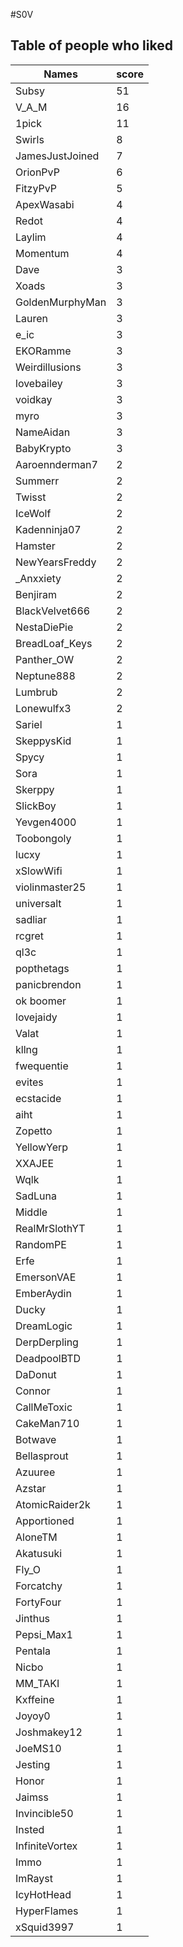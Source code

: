 #S0V
## Table of people who liked
Names | score
--- | ---
Subsy | 51
V_A_M | 16
1pick | 11
Swirls | 8
JamesJustJoined | 7
OrionPvP | 6
FitzyPvP | 5
ApexWasabi | 4
Redot | 4
Laylim | 4
Momentum | 4
Dave | 3
Xoads | 3
GoldenMurphyMan | 3
Lauren | 3
e_ic | 3
EKORamme | 3
Weirdillusions | 3
lovebailey | 3
voidkay | 3
myro | 3
NameAidan | 3
BabyKrypto | 3
Aaroennderman7 | 2
Summerr | 2
Twisst | 2
IceWolf | 2
Kadenninja07 | 2
Hamster | 2
NewYearsFreddy | 2
_Anxxiety | 2
Benjiram | 2
BlackVelvet666 | 2
NestaDiePie | 2
BreadLoaf_Keys | 2
Panther_OW | 2
Neptune888 | 2
Lumbrub | 2
Lonewulfx3 | 2
Sariel | 1
SkeppysKid | 1
Spycy | 1
Sora | 1
Skerppy | 1
SlickBoy | 1
Yevgen4000 | 1
Toobongoly | 1
lucxy | 1
xSlowWifi | 1
violinmaster25 | 1
universalt | 1
sadliar | 1
rcgret | 1
ql3c | 1
popthetags | 1
panicbrendon | 1
ok boomer | 1
lovejaidy | 1
Valat | 1
kllng | 1
fwequentie | 1
evites | 1
ecstacide | 1
aiht | 1
Zopetto | 1
YellowYerp | 1
XXAJEE | 1
Wqlk | 1
SadLuna | 1
Middle | 1
RealMrSlothYT | 1
RandomPE | 1
Erfe | 1
EmersonVAE | 1
EmberAydin | 1
Ducky | 1
DreamLogic | 1
DerpDerpling | 1
DeadpoolBTD | 1
DaDonut | 1
Connor | 1
CallMeToxic | 1
CakeMan710 | 1
Botwave | 1
Bellasprout | 1
Azuuree | 1
Azstar | 1
AtomicRaider2k | 1
Apportioned | 1
AloneTM | 1
Akatusuki | 1
Fly_O | 1
Forcatchy | 1
FortyFour | 1
Jinthus | 1
Pepsi_Max1 | 1
Pentala | 1
Nicbo | 1
MM_TAKI | 1
Kxffeine | 1
Joyoy0 | 1
Joshmakey12 | 1
JoeMS10 | 1
Jesting | 1
Honor | 1
Jaimss | 1
Invincible50 | 1
Insted | 1
InfiniteVortex | 1
Immo | 1
ImRayst | 1
IcyHotHead | 1
HyperFlames | 1
xSquid3997 | 1
